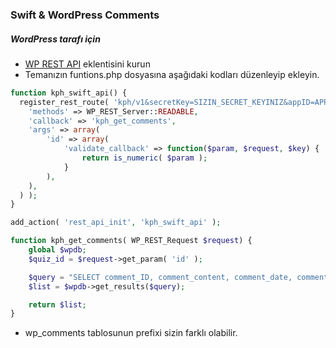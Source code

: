 ### Swift & WordPress Comments

##### WordPress tarafı için
- [WP REST API](https://wordpress.org/plugins/rest-api/ "WP REST API") eklentisini kurun
- Temanızın funtions.php dosyasına aşağıdaki kodları düzenleyip ekleyin.

```php
function kph_swift_api() {
  register_rest_route( 'kph/v1&secretKey=SIZIN_SECRET_KEYINIZ&appID=APP_ID', '/comments', array(
    'methods' => WP_REST_Server::READABLE,
    'callback' => 'kph_get_comments',
    'args' => array(
        'id' => array(
            'validate_callback' => function($param, $request, $key) {
                return is_numeric( $param );
            }
        ),
    ),
  ) );
}

add_action( 'rest_api_init', 'kph_swift_api' );
```
```php
function kph_get_comments( WP_REST_Request $request) {
    global $wpdb;
    $quiz_id = $request->get_param( 'id' );

    $query = "SELECT comment_ID, comment_content, comment_date, comment_author,comment_author_url FROM wp_comments WHERE comment_post_ID = '223' AND comment_approved = '1' AND DATE(CURRENT_DATE() + INTERVAL 4 DAY) ";
    $list = $wpdb->get_results($query);

    return $list;
}
```
- wp_comments tablosunun prefixi sizin farklı olabilir.
